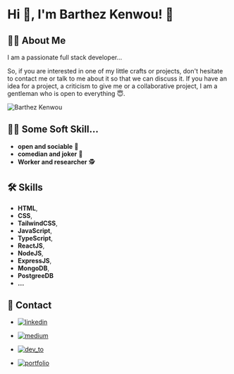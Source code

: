 
# Hi 👋, I'm Barthez Kenwou! 🤞

## 🧑‍💻 About Me
I am a passionate full stack developer...

So, if you are interested in one of my little crafts or projects, don't hesitate to contact me or talk to me about it so that we can discuss it. If you have an idea for a project, a criticism to give me or a collaborative project, I am a gentleman who is open to everything 😇.

![Barthez Kenwou](assets/profile.JPG)


## 👨‍🦱 Some Soft Skill...

- **open and sociable** 🤝
- **comedian and joker** 👀
- **Worker and researcher** 🕵️

## 🛠 Skills

- **HTML**, 
- **CSS**, 
- **TailwindCSS**, 
- **JavaScript**, 
- **TypeScript**, 
- **ReactJS**, 
- **NodeJS**, 
- **ExpressJS**,
- **MongoDB**,
- **PostgreeDB**
- **...**



## 🔗 Contact

- [![linkedin](https://img.shields.io/badge/linkedin-0A66C2?style=for-the-badge&logo=linkedin&logoColor=white)](https://www.linkedin.com/in/barthez-kenwou/)

- [![medium](https://img.shields.io/badge/medium-131338?style=for-the-badge&logo=medium&logoColor=white)](https://medium.com/@barthezkenwou)

- [![dev_to](https://img.shields.io/badge/dev_to-404047?style=for-the-badge&logo=dev-io&logoColor=dark)](https://dev.to/barthez_kenwou)

- [![portfolio](https://img.shields.io/badge/barthez_portfolio-000?style=for-the-badge&logo=ko-fi&logoColor=white)](https://katherineoelsner.com/)



